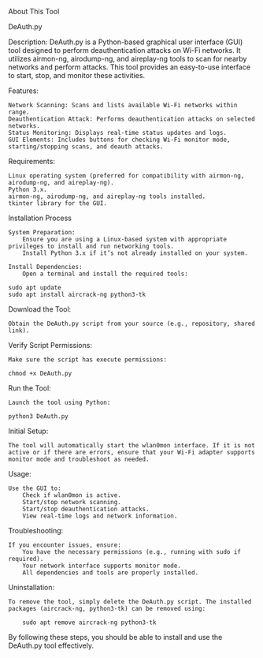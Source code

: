 About This Tool

DeAuth.py

Description:
DeAuth.py is a Python-based graphical user interface (GUI) tool designed to perform deauthentication attacks on Wi-Fi networks. It utilizes airmon-ng, airodump-ng, and aireplay-ng tools to scan for nearby networks and perform attacks. This tool provides an easy-to-use interface to start, stop, and monitor these activities.

Features:

    Network Scanning: Scans and lists available Wi-Fi networks within range.
    Deauthentication Attack: Performs deauthentication attacks on selected networks.
    Status Monitoring: Displays real-time status updates and logs.
    GUI Elements: Includes buttons for checking Wi-Fi monitor mode, starting/stopping scans, and deauth attacks.

Requirements:

    Linux operating system (preferred for compatibility with airmon-ng, airodump-ng, and aireplay-ng).
    Python 3.x.
    airmon-ng, airodump-ng, and aireplay-ng tools installed.
    tkinter library for the GUI.

Installation Process

    System Preparation:
        Ensure you are using a Linux-based system with appropriate privileges to install and run networking tools.
        Install Python 3.x if it’s not already installed on your system.

    Install Dependencies:
        Open a terminal and install the required tools:

    sudo apt update
    sudo apt install aircrack-ng python3-tk

Download the Tool:

    Obtain the DeAuth.py script from your source (e.g., repository, shared link).

Verify Script Permissions:

    Make sure the script has execute permissions:

    chmod +x DeAuth.py

Run the Tool:

    Launch the tool using Python:

    python3 DeAuth.py

Initial Setup:

    The tool will automatically start the wlan0mon interface. If it is not active or if there are errors, ensure that your Wi-Fi adapter supports monitor mode and troubleshoot as needed.

Usage:

    Use the GUI to:
        Check if wlan0mon is active.
        Start/stop network scanning.
        Start/stop deauthentication attacks.
        View real-time logs and network information.

Troubleshooting:

    If you encounter issues, ensure:
        You have the necessary permissions (e.g., running with sudo if required).
        Your network interface supports monitor mode.
        All dependencies and tools are properly installed.

Uninstallation:

    To remove the tool, simply delete the DeAuth.py script. The installed packages (aircrack-ng, python3-tk) can be removed using:

        sudo apt remove aircrack-ng python3-tk

By following these steps, you should be able to install and use the DeAuth.py tool effectively.
